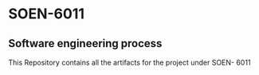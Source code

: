 # SOEN-6011
Software engineering process 
--------------------------------
This Repository contains all the artifacts for the project under SOEN- 6011
